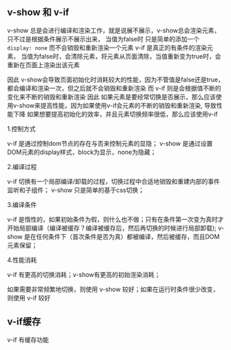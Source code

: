 ## v-show 和 v-if
v-show 总是会进行编译和渲染工作，就是说展不展示，v-show总会渲染元素，只不过是根据条件展示不展示出来，
当值为false时 只是简单的添加一个 `display: none` 而不会销毁和重新渲染一个元素
v-if 是真正的有条件的渲染元素， 当值为false时，会清除元素，将元素从页面清除，当值重新变为true时，会重新在页面上渲染出该元素

因此 v-show会导致页面初始化时消耗较大的性能，因为不管值是false还是true，都会编译和渲染一次，但之后就不会销毁和重新渲染
而 v-if 则是会根据值不断的变化来不断的销毁和重新渲染
因此 如果元素是要经常切换是否展示，那么应该使用v-show来提高性能，因为如果使用v-if会元素的不断的销毁和重新渲染, 导致性能下降
如果想要提高初始化的效率，并且元素切换频率很低，那么应该使用v-if

1.控制方式

v-if 是通过控制dom节点的存在与否来控制元素的显隐；
v-show 是通过设置DOM元素的display样式，block为显示，none为隐藏；

2.编译过程

v-if 切换有一个局部编译/卸载的过程，切换过程中合适地销毁和重建内部的事件监听和子组件；
v-show 只是简单的基于css切换；

3.编译条件

v-if 是惰性的，如果初始条件为假，则什么也不做；只有在条件第一次变为真时才开始局部编译（编译被缓存？编译被缓存后，然后再切换的时候进行局部卸载);
v-show 是在任何条件下（首次条件是否为真）都被编译，然后被缓存，而且DOM元素保留；

4.性能消耗

v-if 有更高的切换消耗；v-show有更高的初始渲染消耗；

如果需要非常频繁地切换，则使用 v-show 较好；如果在运行时条件很少改变，则使用 v-if 较好


## v-if缓存
v-if 有缓存功能
